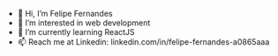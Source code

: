- 👋 Hi, I’m Felipe Fernandes
- 👀 I’m interested in web development
- 🌱 I’m currently learning ReactJS
- 📫 Reach me at Linkedin: linkedin.com/in/felipe-fernandes-a0865aaa

<!---
Felipefmv/Felipefmv is a ✨ special ✨ repository because its `README.md` (this file) appears on your GitHub profile.
You can click the Preview link to take a look at your changes.
--->
